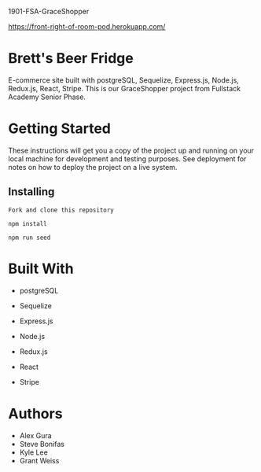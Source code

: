 1901-FSA-GraceShopper

https://front-right-of-room-pod.herokuapp.com/

# Brett's Beer Fridge
E-commerce site built with postgreSQL, Sequelize, Express.js, Node.js, Redux.js, React, Stripe. This is our GraceShopper project from Fullstack Academy Senior Phase.

# Getting Started
These instructions will get you a copy of the project up and running on your local machine for development and testing purposes. See deployment for notes on how to deploy the project on a live system.

## Installing

`Fork and clone this repository`

`npm install`

`npm run seed`

# Built With
* postgreSQL 

* Sequelize 

* Express.js

* Node.js 

* Redux.js 

* React 

* Stripe


# Authors
* Alex Gura
* Steve Bonifas
* Kyle Lee
* Grant Weiss

